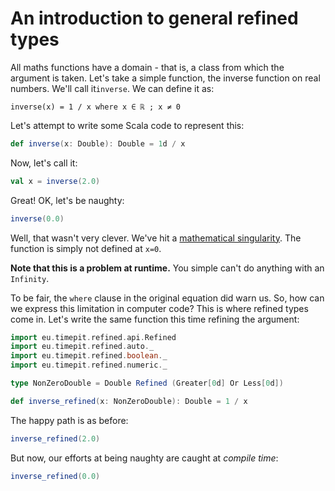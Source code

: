 # An introduction to general refined types

All maths functions have a domain - that is, a class from which the argument is taken.
Let's take a simple function, the inverse function on real numbers. We'll call it```inverse```. We can define it as:

`inverse(x) = 1 / x where x ∈ ℝ ; x ≠ 0`

Let's attempt to write some Scala code to represent this:

```scala mdoc
def inverse(x: Double): Double = 1d / x
```

Now, let's call it:

```scala mdoc
val x = inverse(2.0)
```

Great! OK, let's be naughty:

```scala mdoc
inverse(0.0)
```

Well, that wasn't very clever. We've hit a [mathematical singularity](https://en.wikipedia.org/wiki/Singularity_(mathematics)).
The function is simply not defined at `x=0`. 

**Note that this is a problem at runtime.** You simple can't do anything with an `Infinity`.

To be fair, the `where` clause in the original equation did warn us.
So, how can we express this limitation in computer code?
This is where refined types come in. 
Let's write the same function this time refining the argument:

```scala mdoc
import eu.timepit.refined.api.Refined
import eu.timepit.refined.auto._
import eu.timepit.refined.boolean._
import eu.timepit.refined.numeric._

type NonZeroDouble = Double Refined (Greater[0d] Or Less[0d])

def inverse_refined(x: NonZeroDouble): Double = 1 / x
```

The happy path is as before:

```scala mdoc
inverse_refined(2.0)
```

But now, our efforts at being naughty are caught at *compile time*:

```scala mdoc:fail
inverse_refined(0.0)
```
